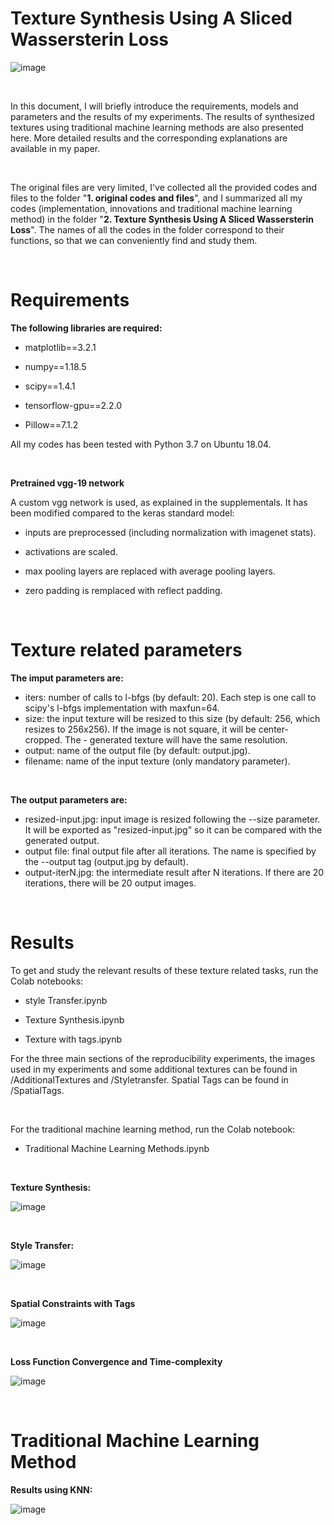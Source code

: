 # Texture Synthesis Using A Sliced Wassersterin Loss

![image](https://user-images.githubusercontent.com/97613092/164106212-ec6816ad-dacd-48ac-beae-1353d6a56f1f.png)

<Br/>

In this document, I will briefly introduce the requirements, models and parameters and the results of my experiments. The results of synthesized textures using traditional machine learning methods are also presented here. More detailed results and the corresponding explanations are available in my paper.

<Br/>

The original files are very limited, I've collected all the provided codes and files to the folder "**1. original codes and files**", and I summarized all my codes (implementation, innovations and traditional machine learning method) in the folder "**2. Texture Synthesis Using A Sliced Wassersterin Loss**". The names of all the codes in the folder correspond to their functions, so that we can conveniently find and study them.

<Br/>




# Requirements

**The following libraries are required:**

- matplotlib==3.2.1

- numpy==1.18.5

- scipy==1.4.1

- tensorflow-gpu==2.2.0

- Pillow==7.1.2

All my codes has been tested with Python 3.7 on Ubuntu 18.04.  

<Br/>

**Pretrained vgg-19 network**

A custom vgg network is used, as explained in the supplementals. It has been modified compared to the keras standard model:

- inputs are preprocessed (including normalization with imagenet stats).

- activations are scaled.

- max pooling layers are replaced with average pooling layers.

- zero padding is remplaced with reflect padding.

<Br/>

# Texture related parameters

**The imput parameters are:**

- iters: number of calls to l-bfgs (by default: 20). Each step is one call to scipy's l-bfgs implementation with maxfun=64.
- size: the input texture will be resized to this size (by default: 256, which resizes to 256x256). If the image is not square, it will be center-cropped. The - generated texture will have the same resolution.
- output: name of the output file (by default: output.jpg).
- filename: name of the input texture (only mandatory parameter).

<Br/>

**The output parameters are:**

- resized-input.jpg: input image is resized following the --size parameter. It will be exported as "resized-input.jpg" so it can be compared with the generated output.
- output file: final output file after all iterations. The name is specified by the --output tag (output.jpg by default).
- output-iterN.jpg: the intermediate result after N iterations. If there are 20 iterations, there will be 20 output images.

<Br/>

# Results

To get and study the relevant results of these texture related tasks, run the Colab notebooks:

- style Transfer.ipynb

- Texture Synthesis.ipynb

- Texture with tags.ipynb

For the three main sections of the reproducibility experiments, the images used in my experiments and some additional textures can be found in /AdditionalTextures and /Styletransfer. Spatial Tags can be found in /SpatialTags.

<Br/>

For the traditional machine learning method, run the Colab notebook:

- Traditional Machine Learning Methods.ipynb

<Br/>

**Texture Synthesis:**

![image](https://user-images.githubusercontent.com/97613092/164103989-e34b056c-40f6-413d-8a9b-93469e04a445.png)

<Br/>

**Style Transfer:**

![image](https://user-images.githubusercontent.com/97613092/164104446-f418776b-92ac-4491-b125-7381ae0dafd1.png)

<Br/>

**Spatial Constraints with Tags**

![image](https://user-images.githubusercontent.com/97613092/164105655-43f3527b-319c-4d4b-8442-383396ed8e05.png)

<Br/>

**Loss Function Convergence and Time-complexity**

![image](https://user-images.githubusercontent.com/97613092/164105523-39e6d9d6-1d87-4cef-8b59-a401cd77a955.png)

<Br/>

# Traditional Machine Learning Method

**Results using KNN:**

![image](https://user-images.githubusercontent.com/97613092/164106060-7d2f9c7b-c0ac-497a-a849-f02a5d60771f.png)

